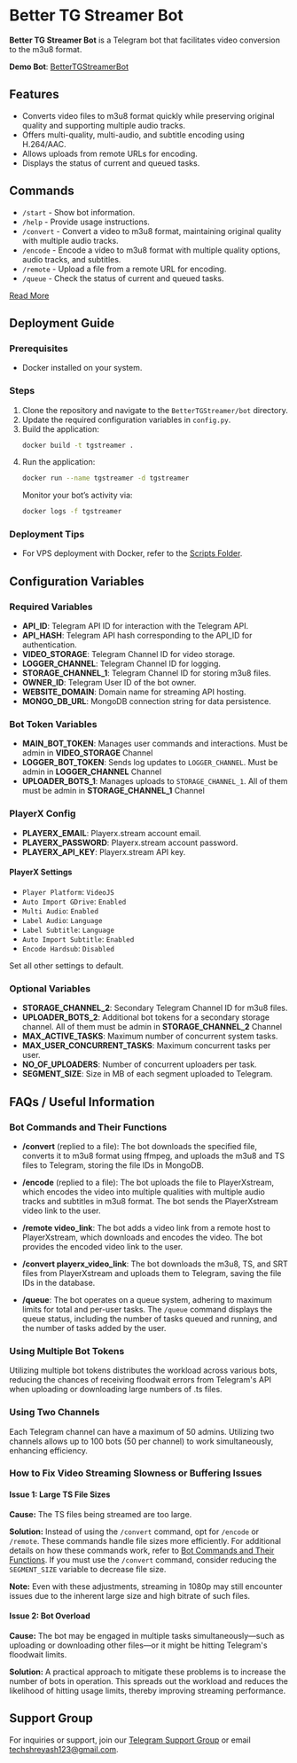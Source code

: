 # Better TG Streamer Bot

**Better TG Streamer Bot** is a Telegram bot that facilitates video conversion to the m3u8 format.

**Demo Bot**: [BetterTGStreamerBot](https://telegram.me/BetterTGStreamerBot)

## Features

- Converts video files to m3u8 format quickly while preserving original quality and supporting multiple audio tracks.
- Offers multi-quality, multi-audio, and subtitle encoding using H.264/AAC.
- Allows uploads from remote URLs for encoding.
- Displays the status of current and queued tasks.

## Commands

- `/start` - Show bot information.
- `/help` - Provide usage instructions.
- `/convert` - Convert a video to m3u8 format, maintaining original quality with multiple audio tracks.
- `/encode` - Encode a video to m3u8 format with multiple quality options, audio tracks, and subtitles.
- `/remote` - Upload a file from a remote URL for encoding.
- `/queue` - Check the status of current and queued tasks.

[Read More](#bot-commands-and-their-functions)

## Deployment Guide

### Prerequisites

- Docker installed on your system.

### Steps

1. Clone the repository and navigate to the `BetterTGStreamer/bot` directory.
2. Update the required configuration variables in `config.py`.
3. Build the application:
   ```bash
   docker build -t tgstreamer .
   ```
4. Run the application:
   ```bash
   docker run --name tgstreamer -d tgstreamer
   ```
   Monitor your bot’s activity via:
   ```bash
   docker logs -f tgstreamer
   ```

### Deployment Tips

- For VPS deployment with Docker, refer to the [Scripts Folder](./scripts).

## Configuration Variables

### Required Variables

- **API_ID**: Telegram API ID for interaction with the Telegram API.
- **API_HASH**: Telegram API hash corresponding to the API_ID for authentication.
- **VIDEO_STORAGE**: Telegram Channel ID for video storage.
- **LOGGER_CHANNEL**: Telegram Channel ID for logging.
- **STORAGE_CHANNEL_1**: Telegram Channel ID for storing m3u8 files.
- **OWNER_ID**: Telegram User ID of the bot owner.
- **WEBSITE_DOMAIN**: Domain name for streaming API hosting.
- **MONGO_DB_URL**: MongoDB connection string for data persistence.

### Bot Token Variables

- **MAIN_BOT_TOKEN**: Manages user commands and interactions. Must be admin in **VIDEO_STORAGE** Channel
- **LOGGER_BOT_TOKEN**: Sends log updates to `LOGGER_CHANNEL`. Must be admin in **LOGGER_CHANNEL** Channel
- **UPLOADER_BOTS_1**: Manages uploads to `STORAGE_CHANNEL_1`. All of them must be admin in **STORAGE_CHANNEL_1** Channel

### PlayerX Config

- **PLAYERX_EMAIL**: Playerx.stream account email.
- **PLAYERX_PASSWORD**: Playerx.stream account password.
- **PLAYERX_API_KEY**: Playerx.stream API key.

#### PlayerX Settings

- `Player Platform`: `VideoJS`
- `Auto Import GDrive`: `Enabled`
- `Multi Audio`: `Enabled`
- `Label Audio`: `Language`
- `Label Subtitle`: `Language`
- `Auto Import Subtitle`: `Enabled`
- `Encode Hardsub`: `Disabled`

Set all other settings to default.

### Optional Variables

- **STORAGE_CHANNEL_2**: Secondary Telegram Channel ID for m3u8 files.
- **UPLOADER_BOTS_2**: Additional bot tokens for a secondary storage channel. All of them must be admin in **STORAGE_CHANNEL_2** Channel
- **MAX_ACTIVE_TASKS**: Maximum number of concurrent system tasks.
- **MAX_USER_CONCURRENT_TASKS**: Maximum concurrent tasks per user.
- **NO_OF_UPLOADERS**: Number of concurrent uploaders per task.
- **SEGMENT_SIZE**: Size in MB of each segment uploaded to Telegram.

## FAQs / Useful Information

### Bot Commands and Their Functions

- **/convert** (replied to a file): The bot downloads the specified file, converts it to m3u8 format using ffmpeg, and uploads the m3u8 and TS files to Telegram, storing the file IDs in MongoDB.

- **/encode** (replied to a file): The bot uploads the file to PlayerXstream, which encodes the video into multiple qualities with multiple audio tracks and subtitles in m3u8 format. The bot sends the PlayerXstream video link to the user.

- **/remote video_link**: The bot adds a video link from a remote host to PlayerXstream, which downloads and encodes the video. The bot provides the encoded video link to the user.

- **/convert playerx_video_link**: The bot downloads the m3u8, TS, and SRT files from PlayerXstream and uploads them to Telegram, saving the file IDs in the database.

- **/queue**: The bot operates on a queue system, adhering to maximum limits for total and per-user tasks. The `/queue` command displays the queue status, including the number of tasks queued and running, and the number of tasks added by the user.

### Using Multiple Bot Tokens

Utilizing multiple bot tokens distributes the workload across various bots, reducing the chances of receiving floodwait errors from Telegram's API when uploading or downloading large numbers of .ts files.

### Using Two Channels

Each Telegram channel can have a maximum of 50 admins. Utilizing two channels allows up to 100 bots (50 per channel) to work simultaneously, enhancing efficiency.

### How to Fix Video Streaming Slowness or Buffering Issues

#### Issue 1: Large TS File Sizes

**Cause:** The TS files being streamed are too large.

**Solution:** Instead of using the `/convert` command, opt for `/encode` or `/remote`. These commands handle file sizes more efficiently. For additional details on how these commands work, refer to [Bot Commands and Their Functions](#bot-commands-and-their-functions). If you must use the `/convert` command, consider reducing the `SEGMENT_SIZE` variable to decrease file size.

**Note:** Even with these adjustments, streaming in 1080p may still encounter issues due to the inherent large size and high bitrate of such files.

#### Issue 2: Bot Overload

**Cause:** The bot may be engaged in multiple tasks simultaneously—such as uploading or downloading other files—or it might be hitting Telegram's floodwait limits.

**Solution:** A practical approach to mitigate these problems is to increase the number of bots in operation. This spreads out the workload and reduces the likelihood of hitting usage limits, thereby improving streaming performance.

## Support Group

For inquiries or support, join our [Telegram Support Group](https://telegram.me/TechZBots_Support) or email [techshreyash123@gmail.com](mailto:techshreyash123@gmail.com).
